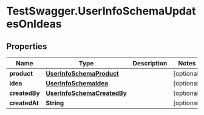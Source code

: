 # TestSwagger.UserInfoSchemaUpdatesOnIdeas

## Properties

Name | Type | Description | Notes
------------ | ------------- | ------------- | -------------
**product** | [**UserInfoSchemaProduct**](UserInfoSchemaProduct.md) |  | [optional] 
**idea** | [**UserInfoSchemaIdea**](UserInfoSchemaIdea.md) |  | [optional] 
**createdBy** | [**UserInfoSchemaCreatedBy**](UserInfoSchemaCreatedBy.md) |  | [optional] 
**createdAt** | **String** |  | [optional] 


